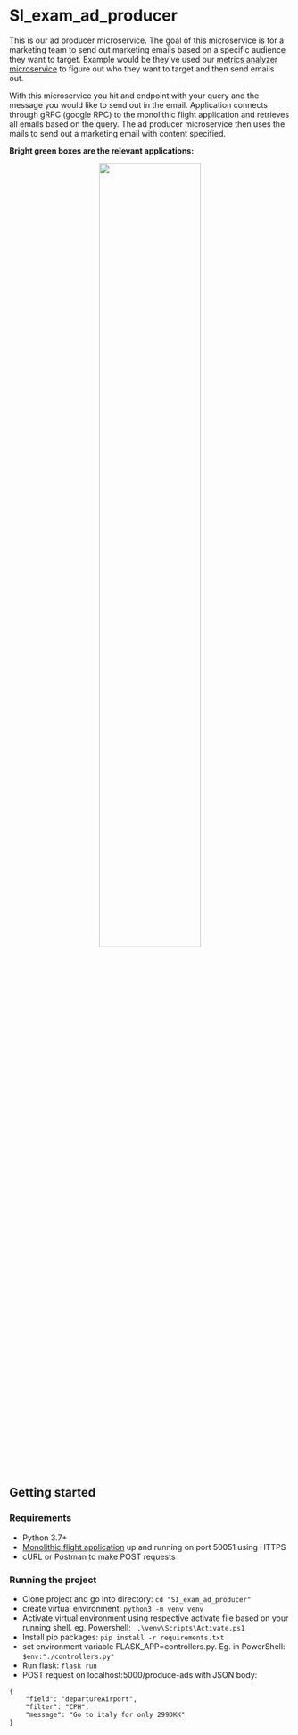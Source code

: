 # SI_exam_ad_producer
This is our ad producer microservice. The goal of this microservice is for a marketing team to send out marketing emails based on a specific audience they want to target. Example would be they've used our [metrics analyzer microservice](https://github.com/SOFTBoiS/SI_exam_kafka_metrics) to figure out who they want to target and then send emails out. 

With this microservice you hit and endpoint with your query and the message you would like to send out in the email. Application connects through gRPC (google RPC) to the monolithic flight application and retrieves all emails based on the query. The ad producer microservice then uses the mails to send out a marketing email with content specified.

**Bright green boxes are the relevant applications:**

<p align="center">
  <img src="https://i.imgur.com/5vAX4uO.png" width=60%/>
</p>

## Getting started
### Requirements
- Python 3.7+ 
- [Monolithic flight application](https://github.com/SOFTBoiS/SI_Exam_Monolithic_Flight_Application) up and running on port 50051 using HTTPS
- cURL or Postman to make POST requests

### Running the project
- Clone project and go into directory: ```cd "SI_exam_ad_producer"```
- create virtual environment: ```python3 -m venv venv```
- Activate virtual environment using respective activate file based on your running shell. eg. Powershell: ``` .\venv\Scripts\Activate.ps1``` 
- Install pip packages: ```pip install -r requirements.txt```
- set environment variable FLASK_APP=controllers.py. Eg. in PowerShell: ```$env:"./controllers.py"```
- Run flask: ```flask run```
- POST request on localhost:5000/produce-ads with JSON body:
```
{
    "field": "departureAirport",
    "filter": "CPH",
    "message": "Go to italy for only 299DKK"
}
```